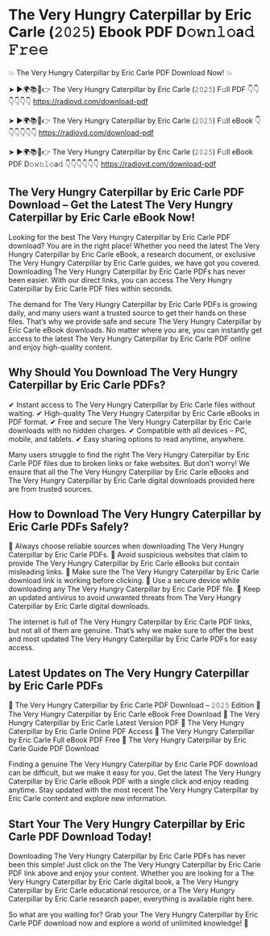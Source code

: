 # The Very Hungry Caterpillar by Eric Carle (𝟸𝟶𝟸𝟻) Ebook PDF D𝚘𝚠𝚗𝚕𝚘a𝚍 𝙵𝚛𝚎𝚎

💥 The Very Hungry Caterpillar by Eric Carle PDF Download Now! 💥

➤ ►🌍📚📱👉 The Very Hungry Caterpillar by Eric Carle (𝟸𝟶𝟸𝟻) F𝚞ll PDF 👇👇👇👇👇👇
https://radiovd.com/download-pdf

➤ ►🌍📚📱👉 The Very Hungry Caterpillar by Eric Carle (𝟸𝟶𝟸𝟻) F𝚞ll eBook 👇👇👇👇👇👇
https://radiovd.com/download-pdf

➤ ►🌍📚📱👉 The Very Hungry Caterpillar by Eric Carle (𝟸𝟶𝟸𝟻) F𝚞ll eBook PDF D𝚘𝚠𝚗𝚕𝚘a𝚍 👇👇👇👇👇👇
https://radiovd.com/download-pdf

## The Very Hungry Caterpillar by Eric Carle PDF Download – Get the Latest The Very Hungry Caterpillar by Eric Carle eBook Now!

Looking for the best The Very Hungry Caterpillar by Eric Carle PDF download? You are in the right place! Whether you need the latest The Very Hungry Caterpillar by Eric Carle eBook, a research document, or exclusive The Very Hungry Caterpillar by Eric Carle guides, we have got you covered. Downloading The Very Hungry Caterpillar by Eric Carle PDFs has never been easier. With our direct links, you can access The Very Hungry Caterpillar by Eric Carle PDF files within seconds.

The demand for The Very Hungry Caterpillar by Eric Carle PDFs is growing daily, and many users want a trusted source to get their hands on these files. That’s why we provide safe and secure The Very Hungry Caterpillar by Eric Carle eBook downloads. No matter where you are, you can instantly get access to the latest The Very Hungry Caterpillar by Eric Carle PDF online and enjoy high-quality content.

## Why Should You Download The Very Hungry Caterpillar by Eric Carle PDFs?

✔ Instant access to The Very Hungry Caterpillar by Eric Carle files without waiting.
✔ High-quality The Very Hungry Caterpillar by Eric Carle eBooks in PDF format.
✔ Free and secure The Very Hungry Caterpillar by Eric Carle downloads with no hidden charges.
✔ Compatible with all devices – PC, mobile, and tablets.
✔ Easy sharing options to read anytime, anywhere.

Many users struggle to find the right The Very Hungry Caterpillar by Eric Carle PDF files due to broken links or fake websites. But don’t worry! We ensure that all the The Very Hungry Caterpillar by Eric Carle eBooks and The Very Hungry Caterpillar by Eric Carle digital downloads provided here are from trusted sources.

## How to Download The Very Hungry Caterpillar by Eric Carle PDFs Safely?

📌 Always choose reliable sources when downloading The Very Hungry Caterpillar by Eric Carle PDFs.
📌 Avoid suspicious websites that claim to provide The Very Hungry Caterpillar by Eric Carle eBooks but contain misleading links.
📌 Make sure the The Very Hungry Caterpillar by Eric Carle download link is working before clicking.
📌 Use a secure device while downloading any The Very Hungry Caterpillar by Eric Carle PDF file.
📌 Keep an updated antivirus to avoid unwanted threats from The Very Hungry Caterpillar by Eric Carle digital downloads.

The internet is full of The Very Hungry Caterpillar by Eric Carle PDF links, but not all of them are genuine. That’s why we make sure to offer the best and most updated The Very Hungry Caterpillar by Eric Carle PDFs for easy access.

## Latest Updates on The Very Hungry Caterpillar by Eric Carle PDFs

🔹 The Very Hungry Caterpillar by Eric Carle PDF Download – 𝟸𝟶𝟸𝟻 Edition
🔹 The Very Hungry Caterpillar by Eric Carle eBook Free Download
🔹 The Very Hungry Caterpillar by Eric Carle Latest Version PDF
🔹 The Very Hungry Caterpillar by Eric Carle Online PDF Access
🔹 The Very Hungry Caterpillar by Eric Carle Full eBook PDF Free
🔹 The Very Hungry Caterpillar by Eric Carle Guide PDF Download

Finding a genuine The Very Hungry Caterpillar by Eric Carle PDF download can be difficult, but we make it easy for you. Get the latest The Very Hungry Caterpillar by Eric Carle eBook PDF with a single click and enjoy reading anytime. Stay updated with the most recent The Very Hungry Caterpillar by Eric Carle content and explore new information.

## Start Your The Very Hungry Caterpillar by Eric Carle PDF Download Today!

Downloading The Very Hungry Caterpillar by Eric Carle PDFs has never been this simple! Just click on the The Very Hungry Caterpillar by Eric Carle PDF link above and enjoy your content. Whether you are looking for a The Very Hungry Caterpillar by Eric Carle digital book, a The Very Hungry Caterpillar by Eric Carle educational resource, or a The Very Hungry Caterpillar by Eric Carle research paper, everything is available right here.

So what are you waiting for? Grab your The Very Hungry Caterpillar by Eric Carle PDF download now and explore a world of unlimited knowledge! 🚀